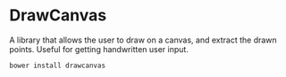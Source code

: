 # DrawCanvas

A library that allows the user to draw on a canvas, and extract the drawn points. Useful for getting handwritten user input.

```bash
bower install drawcanvas
```
